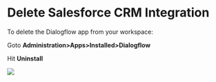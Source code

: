 # Delete Salesforce CRM Integration

To delete the Dialogflow app from your workspace:

Goto **Administration>Apps>Installed>Dialogflow**

Hit **Uninstall**

![](../../../../../../.gitbook/assets/2022-02-01\_17-05-50.png)
